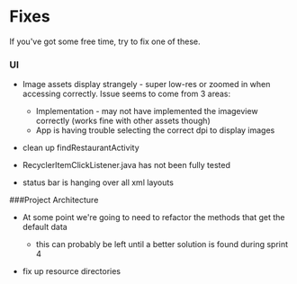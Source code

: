 # Fixes

If you've got some free time, try to fix one of these. 

### UI
- Image assets display strangely - super low-res or zoomed in when accessing correctly. Issue seems to come from 3 areas:
  - Implementation - may not have implemented the imageview correctly (works fine with other assets though)
  - App is having trouble selecting the correct dpi to display images
   
- clean up findRestaurantActivity
  
- RecyclerItemClickListener.java has not been fully tested

- status bar is hanging over all xml layouts

###Project Architecture
- At some point we're going to need to refactor the methods that get the default data 
  - this can probably be left until a better solution is found during sprint 4

- fix up resource directories